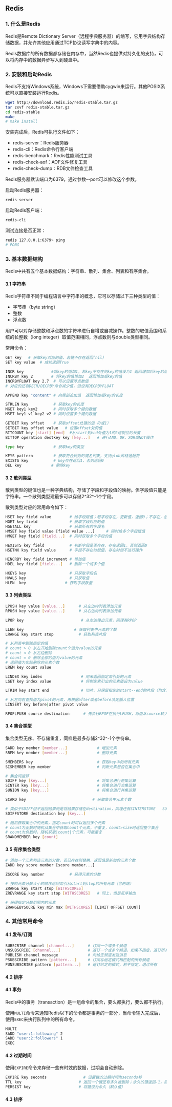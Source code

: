 ## Redis

### 1. 什么是Redis

Redis是Remote Dictionary Server（远程字典服务器）的缩写，它用字典结构存储数据，并允许其他应用通过TCP协议读写字典中的内容。

Redis数据库的所有数据都存储在内存中，当然Redis也提供对持久化的支持，可以将内存中的数据异步写入到硬盘中。

### 2. 安装和启动Redis

Redis不支持Windows系统，Windows下需要借助cygwin来运行。其他POSIX系统可以直接安装运行Redis。

```bash
wget http://download.redis.io/redis-stable.tar.gz
tar zxvf redis-stable.tar.gz
cd redis-stable
make
# make install
```

安装完成后，Redis可执行文件如下：

- redis-server：Redis服务器
- redis-cli：Redis命令行客户端
- redis-benchmark：Redis性能测试工具
- redis-check-aof：AOF文件修复工具
- redis-check-dump：RDB文件检查工具

Redis服务器默认端口为6379，通过参数--port可以修改这个参数。

启动Redis服务器：

```bash
redis-server
```

启动Redis客户端：

```bash
redis-cli
```

测试连接是否正常：

```bash
redis 127.0.0.1:6379> ping
# PONG
```

### 3. 基本数据结构

Redis中共有五个基本数据结构：字符串、散列、集合、列表和有序集合。

#### 3.1 字符串

Redis字符串不同于编程语言中字符串的概念，它可以存储以下三种类型的值：

- 字节串（byte string）
- 整数
- 浮点数

用户可以对存储整数和浮点数的字符串进行自增或自减操作。整数的取值范围和系统的长整数（long integer）取值范围相同，浮点数则与double类型相同。

常用命令：

```bash
GET key   # 获取key对应的值，若键不存在返回(nil)
SET key value  # 成功返回True

INCR key  			#将key的值加1，若key不存在则key的值设为1 返回增加后key的值
INCRBY key 2 		# 将key的值增加2  返回增加后key的值
INCRBYFLOAT key 2.7  # 可以设置浮点数值
# 对应的还有DECR/DECRBY命令减少值，但没有DECRBYFLOAT

APPEND key "content" # 向尾部追加值  返回增加后key的长度

STRLEN key           # 获取key的长度
MGET key1 key2		 # 同时获取多个键的数据
MSET key1 v1 key2 v2 # 同时设置多个键的数据

GETBIT key offset    # 获取offset处键的值（0或1）
SETBIT key offset value   # 设置offset处的值
BITCOUNT key [start] [end]  #从start到end处值为1的2进制位的长度
BITTOP operation destkey key [key...]   # 进行AND、OR、XOR或NOT操作

type key             # 获取key的类型

KEYS pattern         # 获取符合规则的键名列表，支持glob风格通配符
EXISTS key           # key存在返回1，否则返回0
DEL key  			# 删除key
```

#### 3.2 散列类型

散列类型的键值也是一种字典结构，存储了字段和字段值的映射。但字段值只能是字符串。一个散列类型建最多可以存储2^32^-1个字段。

散列类型对应的常用命令如下：

```bash
HSET key field value        # 给字段赋值；若字段存在，更新值，返回0；不存在，创建字段，返回1
HGET key field              # 获取字段对应的值
HGETALL key                 # 获取所有的字段名
HMSET key field value [field value ...]     # 同时给多个字段赋值
HMGET key field [field...]  # 同时获取多个字段的值

HEXISTS key field           # 判断字段是否存在，存在返回1，否则返回0
HSETNX ksy field value      # 字段不存在时赋值，存在时则不进行操作

HINCRBY key field increment # 增加值
HDEL key field [field...]   # 删除一个或多个值

HKEYS key                   # 只获取字段名
HVALS key                   # 只获取值
HLEN  key				  # 获取字段数量
```

#### 3.3 列表类型

```bash
LPUSH key value [value...]  	# 从左边向列表添加元素
RPUSH key value [value...]      # 从右边向列表添加元素

LPOP key                         # 从左边弹出元素，同理有RPOP

LLEN key					  # 获取列表中元素的个数
LRANGE key start stop  			# 获取列表片段

# 从列表中删除指定的值  
# count > 0 从左开始删除count个值为value的元素
# count < 0 从右边删除
# count = 0 删除全部的值为value的元素
# 返回值为实际删除的元素个数
LREM key count value			

LINDEX key index                 # 用来返回指定索引处的元素
LSET key index value             # 将制定索引出的元素值设为value

LTRIM key start end              # 切片，只保留指定的start--end的片段（均含）

# 从左向右查找值为pivot的元素，再根据after或者before决定插入位置
LINSERT key before|after pivot value  

RPOPLPUSH source destination      # 先执行RPOP在执行LPUSH，将值从source转入到destination中
```

#### 3.4 集合类型

集合类型无序、不存储重复，同样是最多存储2^32^-1个字符串。

```bash
SADD key member [member...]             # 增加元素
SREM key member [member...]             # 删除元素

SMEMBERS key                            # 获取key中的所有元素
SISMEMBER key member                    # 判断元素是否在集合中

# 集合间运算
SDIFF key [key...]                      # 将集合进行差集运算
SINTER key [key...]                     # 将集合进行交集运算
SUNION key [key...]                     # 将集合进行并集运算

SCARD key    						  # 获取集合中元素个数

# 类似于SDIFF但不返回结果而是将结果存储在destination，同理还有SINTERSTORE   SUNIONSTORE
SDIFFSTORE destination key [key...]     

# 随机获取集合中的元素，指定count时可以返回多个元素
# count为正数时随机从集合中获取count个元素，不重复，count>size时返回整个集合
# count为负数时，随机获取|count|个元素，可能重复
SRANDMEMBER key [count]	 		
```

#### 3.5 有序集合类型

```bash
# 添加一个元素和该元素的分数，若已存在则替换，返回值是新加的元素个数
ZADD key score member [score member...]           

ZSCORE key number 			# 获得元素的分数

# 按照元素分数大小的顺序返回索引从start到stop的所有元素（含两端）
ZRANGE key start stop [WITHSCORES]			
ZREVRANGE key start stop [WITHSCORES]   # 同上，但是反序输出

# 获得指定分数范围内的元素
ZRANGEBYSOCRE key min max [WITHSCORES] [LIMIT OFFSET COUNT]
```

### 4. 其他常用命令

#### 4.1 发布/订阅

```bash
SUBSCRIBE channel [channel...]      # 订阅一个或多个频道
UNSUBSCRIBE [channel...]            # 退订一个或多个频道，如果不指定，退订所有的
PUBLISH channel message             # 向给定频道发送消息
PSUBSCRIBE pattern [pattern...]     # 订阅与给定模式相匹配的所有频道
PUNSUBSCRIBE pattern [pattern...]   # 退订给定的模式，若不指定，退订所有
```

#### 4.2 排序



#### 4.1 事务

Redis中的事务（transaction）是一组命令的集合，要么都执行，要么都不执行。

使用`MULTI`命令来通知Redis以下的命令都是事务的一部分，当命令输入完成后，使用`EXEC`来执行队列中的所有命令。

```bash
MULTI
SADD "user:1:following" 2
SADD "user:2:followers" 1
EXEC
```

#### 4.2 过期时间

使用`EXPIRE`命令来存储一些有时效的数据，过期会自动删除。

```bash
EXPIRE key seconds                # 设置键的过期时间为seconds秒
TTL key							# 返回一个键还有多久被删除；永久的键返回-1，键不存在返回-2
PERSIST key						# 将键设为永久（默认值）
```

#### 4.3 排序

